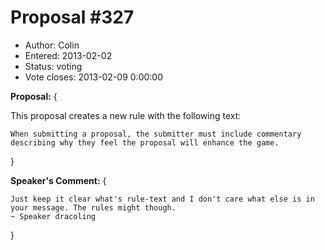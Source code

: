 Proposal #327
============= 
* Author: Colin
* Entered: 2013-02-02 
* Status: voting
* Vote closes: 2013-02-09 0:00:00

__Proposal:__
{

This proposal creates a new rule with the following text:

    When submitting a proposal, the submitter must include commentary
    describing why they feel the proposal will enhance the game.

}

__Speaker's Comment:__
{

    Just keep it clear what's rule-text and I don't care what else is in
    your message. The rules might though. 
    ~ Speaker dracoling

}
